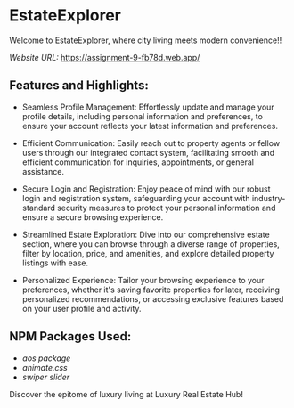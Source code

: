 # EstateExplorer

Welcome to EstateExplorer, where city living meets modern convenience!!

*Website URL:* https://assignment-9-fb78d.web.app/


## Features and Highlights:

- Seamless Profile Management: Effortlessly update and manage your profile details, including personal information and preferences, to ensure your account reflects your latest information and preferences.

- Efficient Communication: Easily reach out to property agents or fellow users through our integrated contact system, facilitating smooth and efficient communication for inquiries, appointments, or general assistance.

- Secure Login and Registration: Enjoy peace of mind with our robust login and registration system, safeguarding your account with industry-standard security measures to protect your personal information and ensure a secure browsing experience.

- Streamlined Estate Exploration: Dive into our comprehensive estate section, where you can browse through a diverse range of properties, filter by location, price, and amenities, and explore detailed property listings with ease.

- Personalized Experience: Tailor your browsing experience to your preferences, whether it's saving favorite properties for later, receiving personalized recommendations, or accessing exclusive features based on your user profile and activity.








## NPM Packages Used:

- *aos package*
- *animate.css*
- *swiper slider*

Discover the epitome of luxury living at Luxury Real Estate Hub!
